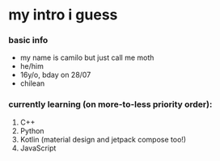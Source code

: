 # my intro i guess
### basic info
- my name is camilo but just call me moth
- he/him
- 16y/o, bday on 28/07
- chilean

### currently learning (on more-to-less priority order):
1. C++
2. Python
3. Kotlin (material design and jetpack compose too!)
4. JavaScript

